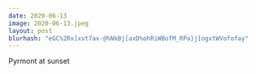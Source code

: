 ```yaml
---
date: 2020-06-13
image: 2020-06-13.jpeg
layout: post
blurhash: "eGC%2Rx]xvt7ax-@%NkBj[axD%ohRiWBofM_RPa}j[ogxtWVofofay"
---
```


Pyrmont at sunset
